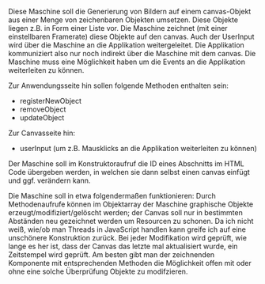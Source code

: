 Diese Maschine soll die Generierung von Bildern auf einem canvas-Objekt aus einer Menge von zeichenbaren Objekten umsetzen. Diese Objekte liegen z.B. in Form einer Liste vor. Die Maschine zeichnet (mit einer einstellbaren Framerate) diese Objekte auf den canvas.
Auch der UserInput wird über die Maschine an die Applikation weitergeleitet. Die Applikation kommuniziert also nur noch indirekt über die Maschine mit dem canvas. Die Maschine muss eine Möglichkeit haben um die Events an die Applikation weiterleiten zu können.


Zur Anwendungsseite hin sollen folgende Methoden enthalten sein:
- registerNewObject
- removeObject
- updateObject

Zur Canvasseite hin:
- userInput (um z.B. Mausklicks an die Applikation weiterleiten zu können)

Der Maschine soll im Konstruktoraufruf die ID eines Abschnitts im HTML Code übergeben werden, in welchen sie dann selbst einen canvas einfügt und ggf. verändern kann.

Die Maschine soll in etwa folgendermaßen funktionieren: Durch Methodenaufrufe können im Objektarray der Maschine graphische Objekte erzeugt/modifiziert/gelöscht werden; der Canvas soll nur in bestimmten Abständen neu gezeichnet werden um Resourcen zu schonen. Da ich nicht weiß, wie/ob man Threads in JavaScript handlen kann greife ich auf eine unschönere Konstruktion zurück.
Bei jeder Modifikation wird geprüft, wie lange es her ist, dass der Canvas das letzte mal aktualisiert wurde, ein Zeitstempel wird geprüft. Am besten gibt man der zeichnenden Komponente mit entsprechenden Methoden die Möglichkeit offen mit oder ohne eine solche Überprüfung Objekte zu modifzieren.
